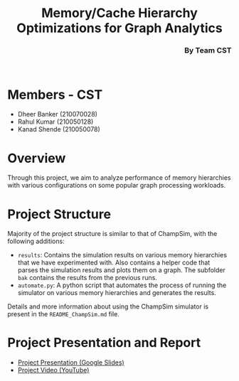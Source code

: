 <h1 align="center" style="border-bottom:none;">Memory/Cache Hierarchy Optimizations for Graph Analytics</h1>
<h3 align="right">By Team <b>CST</b></h3>
<br>

# Members - CST
- Dheer Banker (210070028)
- Rahul Kumar (210050128)
- Kanad Shende (210050078)

# Overview
Through this project, we aim to analyze performance of memory hierarchies with various configurations on some popular graph processing workloads.

# Project Structure
Majority of the project structure is similar to that of ChampSim, with the following additions:
- `results`: Contains the simulation results on various memory hierarchies that we have experimented with. Also contains a helper code  that parses the simulation results and plots them on a graph. The subfolder `bak` contains the results from the previous runs.
- `automate.py`: A python script that automates the process of running the simulator on various memory hierarchies and generates the results.

Details and more information about using the ChampSim simulator is present in the `README_ChampSim.md` file.

# Project Presentation and Report
- [Project Presentation (Google Slides)](https://docs.google.com/presentation/d/1KdDs5tPIJus9dI6htR88me-ySZX24gyO3jsOOpupwn0/edit?usp=sharing)
- [Project Video (YouTube)]()